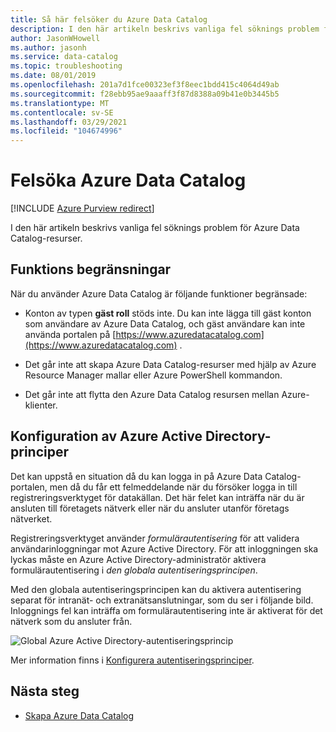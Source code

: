 ```yaml
---
title: Så här felsöker du Azure Data Catalog
description: I den här artikeln beskrivs vanliga fel söknings problem för Azure Data Catalog-resurser.
author: JasonWHowell
ms.author: jasonh
ms.service: data-catalog
ms.topic: troubleshooting
ms.date: 08/01/2019
ms.openlocfilehash: 201a7d1fce00323ef3f8eec1bdd415c4064d49ab
ms.sourcegitcommit: f28ebb95ae9aaaff3f87d8388a09b41e0b3445b5
ms.translationtype: MT
ms.contentlocale: sv-SE
ms.lasthandoff: 03/29/2021
ms.locfileid: "104674996"
---
```

# <a name="troubleshooting-azure-data-catalog"></a>Felsöka Azure Data Catalog

[!INCLUDE [Azure Purview redirect](../../includes/data-catalog-use-purview.md)]

I den här artikeln beskrivs vanliga fel söknings problem för Azure Data Catalog-resurser. 

## <a name="functionality-limitations"></a>Funktions begränsningar

När du använder Azure Data Catalog är följande funktioner begränsade:

- Konton av typen **gäst roll** stöds inte. Du kan inte lägga till gäst konton som användare av Azure Data Catalog, och gäst användare kan inte använda portalen på [https://www.azuredatacatalog.com](https://www.azuredatacatalog.com) .

- Det går inte att skapa Azure Data Catalog-resurser med hjälp av Azure Resource Manager mallar eller Azure PowerShell kommandon.

- Det går inte att flytta den Azure Data Catalog resursen mellan Azure-klienter.

## <a name="azure-active-directory-policy-configuration"></a>Konfiguration av Azure Active Directory-principer

Det kan uppstå en situation då du kan logga in på Azure Data Catalog-portalen, men då du får ett felmeddelande när du försöker logga in till registreringsverktyget för datakällan. Det här felet kan inträffa när du är ansluten till företagets nätverk eller när du ansluter utanför företags nätverket.

Registreringsverktyget använder *formulärautentisering* för att validera användarinloggningar mot Azure Active Directory. För att inloggningen ska lyckas måste en Azure Active Directory-administratör aktivera formulärautentisering i *den globala autentiseringsprincipen*.

Med den globala autentiseringsprincipen kan du aktivera autentisering separat för intranät- och extranätsanslutningar, som du ser i följande bild. Inloggnings fel kan inträffa om formulärautentisering inte är aktiverat för det nätverk som du ansluter från.

 ![Global Azure Active Directory-autentiseringsprincip](./media/troubleshoot-policy-configuration/global-auth-policy.png)

Mer information finns i [Konfigurera autentiseringsprinciper](/previous-versions/windows/it-pro/windows-server-2012-R2-and-2012/dn486781(v=ws.11)).

## <a name="next-steps"></a>Nästa steg

* [Skapa Azure Data Catalog](data-catalog-get-started.md)
